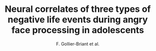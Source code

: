 ---
author: F. Gollier-Briant et al.
title: Neural correlates of three types of negative life events during angry face processing in adolescents
journal: Social cognitive and affective neuroscience
year: 2016
type: article
---